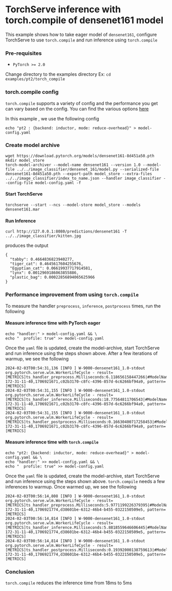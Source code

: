 
# TorchServe inference with torch.compile of densenet161 model

This example shows how to take eager model of `densenet161`, configure TorchServe to use `torch.compile` and run inference using `torch.compile`


### Pre-requisites

- `PyTorch >= 2.0`

Change directory to the examples directory
Ex:  `cd  examples/pt2/torch_compile`


### torch.compile config

`torch.compile` supports a variety of config and the performance you get can vary based on the config. You can find the various options [here](https://pytorch.org/docs/stable/generated/torch.compile.html)

In this example , we use the following config

```
echo "pt2 : {backend: inductor, mode: reduce-overhead}" > model-config.yaml
```

### Create model archive

```
wget https://download.pytorch.org/models/densenet161-8d451a50.pth
mkdir model_store
torch-model-archiver --model-name densenet161 --version 1.0 --model-file ../../image_classifier/densenet_161/model.py --serialized-file densenet161-8d451a50.pth --export-path model_store --extra-files ../../image_classifier/index_to_name.json --handler image_classifier --config-file model-config.yaml -f
```

#### Start TorchServe
```
torchserve --start --ncs --model-store model_store --models densenet161.mar
```

#### Run Inference

```
curl http://127.0.0.1:8080/predictions/densenet161 -T ../../image_classifier/kitten.jpg
```

produces the output

```
{
  "tabby": 0.4664836823940277,
  "tiger_cat": 0.4645617604255676,
  "Egyptian_cat": 0.06619937717914581,
  "lynx": 0.0012969186063855886,
  "plastic_bag": 0.00022856894065625966
}
```

### Performance improvement from using `torch.compile`

To measure the handler `preprocess`, `inference`, `postprocess` times, run the following

#### Measure inference time with PyTorch eager

```
echo "handler:" > model-config.yaml && \
echo "  profile: true" >> model-config.yaml
```

Once the `yaml` file is updated, create the model-archive, start TorchServe and run inference using the steps shown above.
After a few iterations of warmup, we see the following

```
2024-02-03T00:54:31,136 [INFO ] W-9000-densenet161_1.0-stdout org.pytorch.serve.wlm.WorkerLifeCycle - result=[METRICS]ts_handler_preprocess.Milliseconds:6.118656158447266|#ModelName:densenet161,Level:Model|#type:GAUGE|#hostname:ip-172-31-11-40,1706921671,c02b3170-c8fc-4396-857d-6c6266bf94a9, pattern=[METRICS]
2024-02-03T00:54:31,155 [INFO ] W-9000-densenet161_1.0-stdout org.pytorch.serve.wlm.WorkerLifeCycle - result=[METRICS]ts_handler_inference.Milliseconds:18.77564811706543|#ModelName:densenet161,Level:Model|#type:GAUGE|#hostname:ip-172-31-11-40,1706921671,c02b3170-c8fc-4396-857d-6c6266bf94a9, pattern=[METRICS]
2024-02-03T00:54:31,155 [INFO ] W-9000-densenet161_1.0-stdout org.pytorch.serve.wlm.WorkerLifeCycle - result=[METRICS]ts_handler_postprocess.Milliseconds:0.16630400717258453|#ModelName:densenet161,Level:Model|#type:GAUGE|#hostname:ip-172-31-11-40,1706921671,c02b3170-c8fc-4396-857d-6c6266bf94a9, pattern=[METRICS]
```

#### Measure inference time with `torch.compile`

```
echo "pt2: {backend: inductor, mode: reduce-overhead}" > model-config.yaml && \
echo "handler:" >> model-config.yaml && \
echo "  profile: true" >> model-config.yaml
```

Once the `yaml` file is updated, create the model-archive, start TorchServe and run inference using the steps shown above.
`torch.compile` needs a few inferences to warmup. Once warmed up, we see the following
```
2024-02-03T00:56:14,808 [INFO ] W-9000-densenet161_1.0-stdout org.pytorch.serve.wlm.WorkerLifeCycle - result=[METRICS]ts_handler_preprocess.Milliseconds:5.9771199226379395|#ModelName:densenet161,Level:Model|#type:GAUGE|#hostname:ip-172-31-11-40,1706921774,d38601be-6312-46b4-b455-0322150509e5, pattern=[METRICS]
2024-02-03T00:56:14,814 [INFO ] W-9000-densenet161_1.0-stdout org.pytorch.serve.wlm.WorkerLifeCycle - result=[METRICS]ts_handler_inference.Milliseconds:5.8818559646606445|#ModelName:densenet161,Level:Model|#type:GAUGE|#hostname:ip-172-31-11-40,1706921774,d38601be-6312-46b4-b455-0322150509e5, pattern=[METRICS]
2024-02-03T00:56:14,814 [INFO ] W-9000-densenet161_1.0-stdout org.pytorch.serve.wlm.WorkerLifeCycle - result=[METRICS]ts_handler_postprocess.Milliseconds:0.19392000138759613|#ModelName:densenet161,Level:Model|#type:GAUGE|#hostname:ip-172-31-11-40,1706921774,d38601be-6312-46b4-b455-0322150509e5, pattern=[METRICS]
```

### Conclusion

`torch.compile` reduces the inference time from 18ms to 5ms
